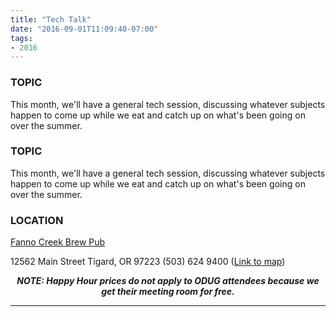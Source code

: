 ```yaml
---
title: "Tech Talk"
date: "2016-09-01T11:09:40-07:00"
tags:
- 2016
---
```


<h3>TOPIC</h3>

<p>
This month, we'll have a general tech session, discussing whatever subjects happen to come up while we eat and catch up on what's been going on over the summer.
</p>
<!--more--><h3>TOPIC</h3>

<p>
This month, we'll have a general tech session, discussing whatever subjects happen to come up while we eat and catch up on what's been going on over the summer.
</p>

<h3>LOCATION</h3>

<a href="http://www.maxsfannocreek.com/Portland_Area_Meeting_Rooms/">Fanno Creek Brew Pub</a>
<p>
12562 Main Street
Tigard, OR 97223
(503) 624 9400
(<a href="http://maps.google.com/maps?q=12562+SW+Main+St,+Tigard,+Oregon+97223&hl=en&ll=45.429457,-122.775028&spn=0.005383,0.011362&sll=37.0625,-95.677068&sspn=59.856937,102.128906&om=1&hnear=12562+SW+Main+St,+Tigard,+Oregon+97223&t=h&z=17&vpsrc=6">Link to map</a>)
</p>


<p align="center"><strong><em>NOTE: Happy Hour prices do not apply to ODUG attendees because we get their meeting room for free.</em></strong></p>
<hr>
